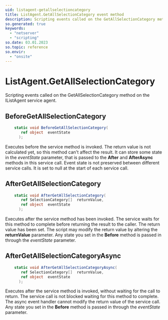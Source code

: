 ```yaml
---
uid: listagent-getallselectioncategory
title: ListAgent.GetAllSelectionCategory event method
description: Scripting events called on the GetAllSelectionCategory method on the ListAgent service agent.
so.generated: true
keywords:
  - "netserver"
  - "scripting"
so.date: 03.01.2023
so.topic: reference
so.envir:
  - "onsite"
---
```

# ListAgent.GetAllSelectionCategory

Scripting events called on the <see cref='M:SuperOffice.CRM.Services.IListAgent.GetAllSelectionCategory'>GetAllSelectionCategory</see> method on the <see cref='IListAgent'>IListAgent</see>  service agent.

## BeforeGetAllSelectionCategory
```cs
    static void BeforeGetAllSelectionCategory(
       ref object  eventState
      );
```
Executes before the service method is invoked.
The return value is not calculated yet, so this method can't affect the result.
It can store some state in the *eventState* parameter, that is passed to the **After** and **AfterAsync** methods in this service call.
Event state is not preserved between different service calls. It is set to null at the start of each service call.
## AfterGetAllSelectionCategory
```cs
    static void AfterGetAllSelectionCategory(
       ref SelectionCategory[]  returnValue,
       ref object  eventState
      );
```
Executes after the service method has been invoked. The service waits for this method to complete before returning the result to the caller.
The return value has been set. The script may modify the return value by altering the **returnValue** parameter.
Any state you set in the **Before** method is passed in through the *eventState* parameter.
## AfterGetAllSelectionCategoryAsync
```cs
    static void AfterGetAllSelectionCategoryAsync(
       ref SelectionCategory[]  returnValue,
       ref object  eventState
      );
```
Executes after the service method is invoked, without waiting for the call to return.
The service call is not blocked waiting for this method to complete.
The async event handler cannot modify the return value of the service call.
Any state you set in the **Before** method is passed in through the *eventState* parameter.

